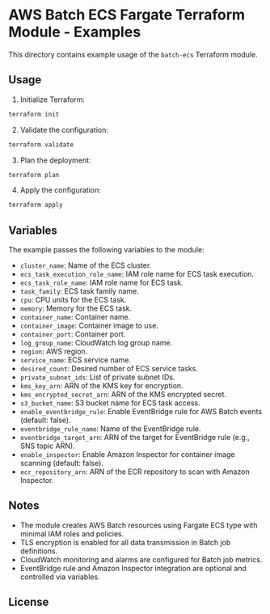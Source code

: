 # AWS Batch ECS Fargate Terraform Module - Examples

This directory contains example usage of the `batch-ecs` Terraform module.

## Usage

1. Initialize Terraform:

```bash
terraform init
```

2. Validate the configuration:

```bash
terraform validate
```

3. Plan the deployment:

```bash
terraform plan
```

4. Apply the configuration:

```bash
terraform apply
```

## Variables

The example passes the following variables to the module:

- `cluster_name`: Name of the ECS cluster.
- `ecs_task_execution_role_name`: IAM role name for ECS task execution.
- `ecs_task_role_name`: IAM role name for ECS task.
- `task_family`: ECS task family name.
- `cpu`: CPU units for the ECS task.
- `memory`: Memory for the ECS task.
- `container_name`: Container name.
- `container_image`: Container image to use.
- `container_port`: Container port.
- `log_group_name`: CloudWatch log group name.
- `region`: AWS region.
- `service_name`: ECS service name.
- `desired_count`: Desired number of ECS service tasks.
- `private_subnet_ids`: List of private subnet IDs.
- `kms_key_arn`: ARN of the KMS key for encryption.
- `kms_encrypted_secret_arn`: ARN of the KMS encrypted secret.
- `s3_bucket_name`: S3 bucket name for ECS task access.
- `enable_eventbridge_rule`: Enable EventBridge rule for AWS Batch events (default: false).
- `eventbridge_rule_name`: Name of the EventBridge rule.
- `eventbridge_target_arn`: ARN of the target for EventBridge rule (e.g., SNS topic ARN).
- `enable_inspector`: Enable Amazon Inspector for container image scanning (default: false).
- `ecr_repository_arn`: ARN of the ECR repository to scan with Amazon Inspector.

## Notes

- The module creates AWS Batch resources using Fargate ECS type with minimal IAM roles and policies.
- TLS encryption is enabled for all data transmission in Batch job definitions.
- CloudWatch monitoring and alarms are configured for Batch job metrics.
- EventBridge rule and Amazon Inspector integration are optional and controlled via variables.

## License


